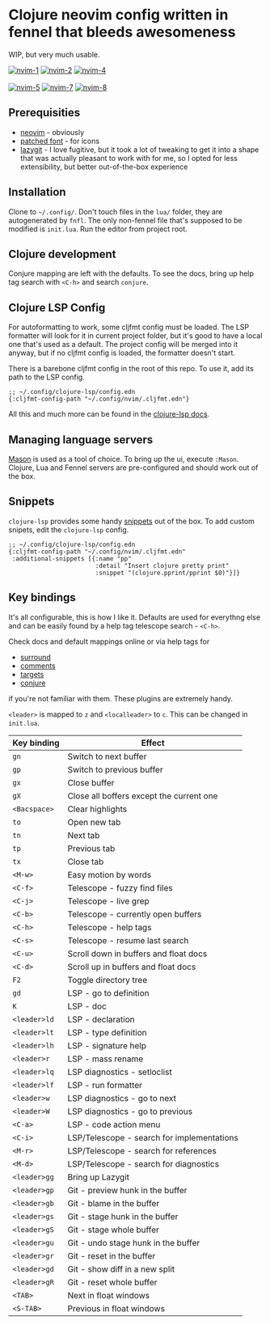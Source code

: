 # Clojure neovim config written in fennel that bleeds awesomeness #

WIP, but very much usable.

<a href="https://postimg.cc/JGc10Sbh" target="_blank"><img src="https://i.postimg.cc/JGc10Sbh/nvim-1.png" alt="nvim-1"/></a> <a href="https://postimg.cc/WDtj93xD" target="_blank"><img src="https://i.postimg.cc/WDtj93xD/nvim-2.png" alt="nvim-2"/></a> <a href="https://postimg.cc/bGMP4Pjm" target="_blank"><img src="https://i.postimg.cc/bGMP4Pjm/nvim-4.png" alt="nvim-4"/></a><br/><br/>
<a href="https://postimg.cc/2LdfqBLt" target="_blank"><img src="https://i.postimg.cc/2LdfqBLt/nvim-5.png" alt="nvim-5"/></a> <a href="https://postimg.cc/v40bL92F" target="_blank"><img src="https://i.postimg.cc/Bt237R7C/nvim-7.png" alt="nvim-7"/></a> <a href="https://postimg.cc/BLK30zS4" target="_blank"><img src="https://i.postimg.cc/BLK30zS4/nvim-8.png" alt="nvim-8"/> </a> 

## Prerequisities ##

* [neovim](https://github.com/neovim/neovim) - obviously
* [patched font](https://github.com/ryanoasis/nerd-fonts) - for icons
* [lazygit](https://github.com/jesseduffield/lazygit) - I love fugitive, but it took a lot of tweaking to get it into a shape that was actually pleasant to work with for me, so I opted for less extensibility, but better out-of-the-box experience

## Installation ##

Clone to `~/.config/`. Don't touch files in the `lua/` folder, they are autogenerated by `fnfl`. The only non-fennel file that's supposed to be modified is `init.lua`.
Run the editor from project root.

## Clojure development ##

Conjure mapping are left with the defaults. To see the docs, bring up help tag search with `<C-h>` and search `conjure`.

## Clojure LSP Config ##

For autoformatting to work, some cljfmt config must be loaded. The LSP formatter will look for it in current project folder, but it's good to have a local one that's used as a default. The project config will be merged into it anyway, but if no cljfmt config is loaded, the formatter doesn't start.

There is a barebone cljfmt config in the root of this repo. To use it, add its path to the LSP config.

```edn
;; ~/.config/clojure-lsp/config.edn
{:cljfmt-config-path "~/.config/nvim/.cljfmt.edn"}
```

All this and much more can be found in the [clojure-lsp docs](https://clojure-lsp.io/settings/).

## Managing language servers ##

[Mason](https://github.com/williamboman/mason.nvim) is used as a tool of choice. To bring up the ui, execute `:Mason`. Clojure, Lua and Fennel servers are pre-configured and should work out of the box.

## Snippets ##

`clojure-lsp` provides some handy [snippets](https://clojure-lsp.io/features/#snippets) out of the box.
To add custom snipets, edit the `clojure-lsp` config.

```edn
;; ~/.config/clojure-lsp/config.edn
{:cljfmt-config-path "~/.config/nvim/.cljfmt.edn"
 :additional-snippets [{:name "pp"
                        :detail "Insert clojure pretty print"
                        :snippet "(clojure.pprint/pprint $0)"}]}
```

## Key bindings ##

It's all configurable, this is how I like it. Defaults are used for everythng else and can be easily found by a help tag telescope search - `<C-h>`.

Check docs and default mappings online or via help tags for

* [surround](https://github.com/tpope/vim-surround)
* [comments](https://github.com/numToStr/Comment.nvim)
* [targets](https://github.com/wellle/targets.vim)
* [conjure](https://github.com/Olical/conjure)

if you're not familiar with them. These plugins are extremely handy.

`<leader>` is mapped to `z` and `<localleader>` to `c`. This can be changed in `init.lua`.

| Key binding  | Effect                                     |
|--------------|--------------------------------------------|
| `gn`         | Switch to next buffer                      |
| `gp`         | Switch to previous buffer                  |
| `gx`         | Close buffer                               |
| `gX`         | Close all boffers except the current one   |
| `<Bacspace>` | Clear highlights                           |
| `to`         | Open new tab                               |
| `tn`         | Next tab                                   |
| `tp`         | Previous tab                               |
| `tx`         | Close tab                                  |
| `<M-w>`      | Easy motion by words                       |
| `<C-f>`      | Telescope - fuzzy find files               |
| `<C-j>`      | Telescope - live grep                      |
| `<C-b>`      | Telescope - currently open buffers         |
| `<C-h>`      | Telescope - help tags                      |
| `<C-s>`      | Telescope - resume last search             |
| `<C-u>`      | Scroll down in buffers and float docs      |
| `<C-d>`      | Scroll up in buffers and float docs        |
| `F2`         | Toggle directory tree                      |
| `gd`         | LSP - go to definition                     |
| `K`          | LSP - doc                                  |
| `<leader>ld` | LSP - declaration                          |
| `<leader>lt` | LSP - type definition                      |
| `<leader>lh` | LSP - signature help                       |
| `<leader>r ` | LSP - mass rename                          |
| `<leader>lq` | LSP diagnostics - setloclist               |
| `<leader>lf` | LSP - run formatter                        |
| `<leader>w`  | LSP diagnostics - go to next               |
| `<leader>W`  | LSP diagnostics - go to previous           |
| `<C-a>`      | LSP - code action menu                     |
| `<C-i>`      | LSP/Telescope - search for implementations |
| `<M-r>`      | LSP/Telescope - search for references      |
| `<M-d>`      | LSP/Telescope - search for diagnostics     |
| `<leader>gg` | Bring up Lazygit                           |
| `<leader>gp` | Git - preview hunk in the buffer           |
| `<leader>gb` | Git - blame in the buffer                  |
| `<leader>gs` | Git - stage hunk in the buffer             |
| `<leader>gS` | Git - stage whole buffer                   |
| `<leader>gu` | Git - undo stage hunk in the buffer        |
| `<leader>gr` | Git - reset in the buffer                  |
| `<leader>gd` | Git - show diff in a new split             |
| `<leader>gR` | Git - reset whole buffer                   |
| `<TAB>`      | Next in float windows                      |
| `<S-TAB>`    | Previous in float windows                  |
